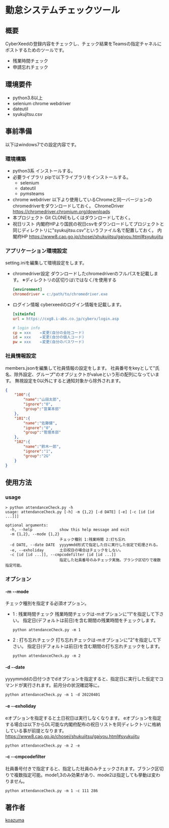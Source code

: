 # 勤怠システムチェックツール

## 概要

CyberXeedの登録内容をチェックし、チェック結果をTeamsの指定チャネルにポストするためのツールです。

* 残業時間チェック
* 申請忘れチェック

## 環境要件

* python3.8以上
* selenium chrome webdriver
* dateutil
* syukujitsu.csv

## 事前準備

以下はwindows7での設定内容です。

### 環境構築

* python3系
  インストールする。
* 必要ライブラリ
  pipで以下ライブラリをインストールする。
  * selenium
  * dateutil
  * pymsteams
* chrome webdriver
  以下より使用しているChromeと同一バージョンのchromedriverをダウンロードしておく。
  ChromeDriver <https://chromedriver.chromium.org/downloads>
* 本プロジェクト
  Git CLONEもしくはダウンロードしておく。
* 祝日リスト
  内閣府HPより国民の祝日csvをダウンロードしてプロジェクトと同じディレクトリに"syukujitsu.csv"というファイル名で配置しておく。
  内閣府HP <https://www8.cao.go.jp/chosei/shukujitsu/gaiyou.html#syukujitu>

### アプリケーション環境設定

setting.iniを編集して環境設定をします。

* chromedriver設定
  ダウンロードしたchromedriverのフルパスを記載します。
  ※ディレクトリの区切りは\ではなく/を使用する

  ```ini
  [environment]
  chromedriver = c:/path/to/chromedriver.exe
  ```

* ログイン情報
  cyberxeedのログイン情報を記載します。

  ```ini
  [siteinfo]
  url = https://cxg8.i-abs.co.jp/cyberx/login.asp
  
  # login info
  cp = xxx    ←変更(自分の会社コード)
  id = xxx    ←変更(自分の個人コード)
  pw = xxx    ←変更(自分のパスワード)
  ```

### 社員情報設定

members.jsonを編集して社員情報の設定をします。
社員番号をkeyとして"氏名、除外設定、グループ"のオブジェクトがvalueという形の配列になっています。
無視設定を0以外にすると通知対象から除外されます。

```json
{
    "100":{
        "name":"山田太郎",
        "ignore":"0",
        "group":"営業本部"
    },
    "101":{
        "name":"佐藤健",
        "ignore":"0",
        "group":"管理本部"
    },
    "102":{
        "name":"鈴木一郎",
        "ignore":"1",
        "group":"2G"
    }
}
```

## 使用方法

### usage

```batch
> python attendanceCheck.py -h
usage: attendanceCheck.py [-h] -m {1,2} [-d DATE] [-e] [-c [id [id ...]]]

optional arguments:
  -h, --help            show this help message and exit
  -m {1,2}, --mode {1,2}
                        チェック種別 1:残業時間 2:打ち忘れ
  -d DATE, --date DATE  yyyymmdd形式で指定した日に実行した仮定で処理される。
  -e, --exholiday       土日祝日の場合はチェックをしない。
  -c [id [id ...]], --cmpcodefilter [id [id ...]]
                        指定した社員番号のみチェック実施。ブランク区切りで複数指定可能。
```

### オプション

#### -m --mode

チェック種別を指定する必須オプション。

* 1 : 残業時間チェック
  残業時間チェックは-mオプションに"1"を指定して下さい。
  指定日(デフォルトは前日)を含む期間の残業時間をチェックします。

  ```batch
  python attendanceCheck.py -m 1
  ```

* 2 : 打ち忘れチェック
  打ち忘れチェックは-mオプションに"2"を指定して下さい。
  指定日(デフォルトは前日)を含む期間の打ち忘れチェックをします。

  ```batch
  python attendanceCheck.py -m 2
  ```

#### -d --date

yyyymmddの日付つきでdオプションを指定すると、指定日に実行した仮定でコマンドが実行されます。前月分の状況確認等に。

```batch
python attendanceCheck.py -m 1 -d 20220401
```

#### -e --exholiday

eオプションを指定すると土日祝日は実行しなくなります。
eオプションを指定する場合は以下からDL可能な内閣府配布の祝日リストを同ディレクトリに格納している事が前提となります。
<https://www8.cao.go.jp/chosei/shukujitsu/gaiyou.html#syukujitu>

```batch
python attendanceCheck.py -m 2 -e
```

#### -c --cmpcodefilter

社員番号付きで指定すると、指定した社員のみチェックされます。ブランク区切りで複数指定可能。mode1,3のみ効果があり、mode2は指定しても挙動は変わりません。

```batch
python attendanceCheck.py -m 1 -c 111 286
```

## 著作者

[koazuma](https://github.com/koazuma)
